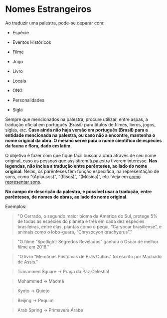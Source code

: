 # Nomes Estrangeiros

Ao traduzir uma palestra, pode-se deparar com:

- Espécie

- Eventos Históricos

- Filme

- Jogo

- Livro

- Locais

- ONG

- Personalidades

- Sigla

Sempre que mencionados na palestra, procure utilizar, entre aspas, a tradução oficial em português (Brasil) para títulos de filmes, livros, jogos, siglas, etc. **Caso ainda não haja versão em português (Brasil) para a entidade mencionada na palestra, ou caso não a encontre, mantenha o nome original da obra. O mesmo serve para o nome científico de espécies da fauna e flora, dado em latim.**

O objetivo é fazer com que fique fácil buscar a obra através de seu nome original, caso as pessoas que assistirem à palestra tiverem interesse. **Nas legendas, não inclua a tradução entre parênteses, ao lado do nome original**. Nelas, os parênteses têm função específica, na representação de sons, como “(Aplausos)”, “(Risos)”, “(Música)”, etc. Veja em [como representar sons](index.md).

**No campo de descrição da palestra, é possível usar a tradução, entre parênteses, de nomes de obras, ao lado do nome original.**

Exemplos:

> "O Cerrado, o segundo maior bioma da América do Sul, protege 5% de todas as espécies do planeta e três em cada dez espécies brasileiras, entre elas, plantas como o pequi, “Caryocar brasiliense”, e animais como o lobo-guará, “Chrysocyon brachyurus”."

> "O filme “Spotlight: Segredos Revelados” ganhou o Oscar de melhor filme em 2016."

> "O livro “Memórias Póstumas de Brás Cubas” foi escrito por Machado de Assis."

> Tiananmen Square -> Praça da Paz Celestial

> Mohammed -> Maomé

> Kyoto → Quioto

> Beijing → Pequim

> Arab Spring → Primavera Árabe
